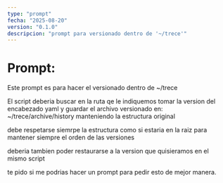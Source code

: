 ```yaml
---
type: "prompt"
fecha: "2025-08-20"
version: "0.1.0"
descripcion: "prompt para versionado dentro de '~/trece'"
---
```

# Prompt:

Este prompt es para hacer el versionado dentro de ~/trece

El script deberia buscar en la ruta qe le indiquemos tomar la version del encabezado yaml y guardar el archivo versionado en: ~/trece/archive/history manteniendo la estructura original

debe respetarse siemrpe la estructura como si estaria en la raiz para mantener siempre el orden de las versiones

deberia tambien poder restaurarse a la version que quisieramos en el mismo script

te pido si me podrias hacer un prompt para pedir esto de mejor manera.


